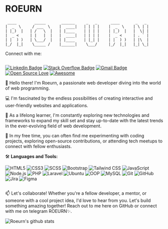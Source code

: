 # ROEURN

```
 ____        _____       ______     _   _      ____       _   _ 
|  _  \     / ___  \    |  ____|   | | | |    |  _  \    | \ | |
| |_)  |   | /   \  |   | |____    | | | |    | |_)  |   |  \| |
|  _ <     | |   |  |   |  ____|   | | | |    |  _ <     | . ` |
| |  ) )   | \___/  |   | |____    | |_| |    | |  ) )   | |\  |
|_/  |_|    \_____ /    |______|    \___/     |_/  |_|   |_| \_|

```

Connect with me:

```

```

[![Linkedin Badge](https://img.shields.io/badge/-Roeurn%20Kaki-blue?style=flat-square&logo=Linkedin&logoColor=white&link=https://www.linkedin.com/in/roeurnkaki/)](https://www.linkedin.com/in/roeurnkaki/)
[![Stack Overflow Badge](https://img.shields.io/badge/-YourName-orange?style=flat-square&logo=StackOverflow&logoColor=white&link=https://stackoverflow.com/users/YourUserID/YourName)](https://stackoverflow.com/users/YourUserID/YourName)
[![Gmail Badge](https://img.shields.io/badge/-YourName-c14438?style=flat-square&logo=Gmail&logoColor=white&link=mailto:youremail@example.com)](mailto:youremail@example.com)
[![Open Source Love](https://img.shields.io/badge/Open%20Source-%E2%9D%A4-red?style=flat-square)](#)
[![Awesome](https://img.shields.io/badge/-Awesome-green?style=flat-square)](#)

👋 Hello there! I'm Roeurn, a passionate web developer diving into the world of web programming.

💻 I'm fascinated by the endless possibilities of creating interactive and user-friendly websites and applications.

🌱 As a lifelong learner, I'm constantly exploring new technologies and frameworks to expand my skill set and stay up-to-date with the latest trends in the ever-evolving field of web development.

🚀 In my free time, you can often find me experimenting with coding projects, exploring open-source contributions, or attending tech meetups to connect with fellow enthusiasts.

🛠️ **Languages and Tools:**

![HTML5](https://img.shields.io/badge/-HTML5-E34F26?style=flat-square&logo=html5&logoColor=white)
![CSS3](https://img.shields.io/badge/-CSS3-1572B6?style=flat-square&logo=css3&logoColor=white)
![SCSS](https://img.shields.io/badge/-SCSS-CC6699?style=flat-square&logo=scss&logoColor=white)
![Bootstrap](https://img.shields.io/badge/-Bootstrap-7952B3?style=flat-square&logo=bootstrap&logoColor=white)
![Tailwind CSS](https://img.shields.io/badge/-Tailwind_CSS-38B2AC?style=flat-square&logo=tailwind-css&logoColor=white)
![JavaScript](https://img.shields.io/badge/-JavaScript-F7DF1E?style=flat-square&logo=javascript&logoColor=black)
![Node.js](https://img.shields.io/badge/-Node.js-43853D?style=flat-square&logo=node.js&logoColor=white)
![PHP](https://img.shields.io/badge/-PHP-777BB4?style=flat-square&logo=php&logoColor=white)
![Laravel](https://img.shields.io/badge/Laravel-v11.0-red?style=flat-square&logo=laravel&logoColor=white)
![Ubuntu](https://img.shields.io/badge/Ubuntu-24.04-orange?style=flat-square&logo=ubuntu&logoColor=white)
![OOP](https://img.shields.io/badge/-OOP-4F5D95?style=flat-square&logo=oop&logoColor=white)
![MySQL](https://img.shields.io/badge/-MySQL-4479A1?style=flat-square&logo=mysql&logoColor=white)
![Git](https://img.shields.io/badge/-Git-F05032?style=flat-square&logo=git&logoColor=white)
![GitHub](https://img.shields.io/badge/-GitHub-181717?style=flat-square&logo=github&logoColor=white)
![Jira](https://img.shields.io/badge/-Jira-0052CC?style=flat-square&logo=jira&logoColor=white)
![Figma](https://img.shields.io/badge/-Figma-F24E1E?style=flat-square&logo=figma&logoColor=white)

```

```

📫 Let's collaborate! Whether you're a fellow developer, a mentor, or someone with a cool project idea, I'd love to hear from you. Let's build something amazing together! Reach out to me here on GitHub or connect with me on telegram ROEURN✨.

![Roeurn's github stats](https://github-readme-stats.vercel.app/api?username=roeurnz&theme=buefy&show_icons=true)
